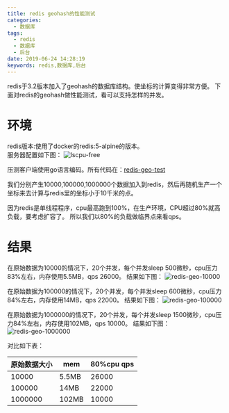 ```yaml
---
title: redis geohash的性能测试
categories:
  - 数据库
tags:
  - redis
  - 数据库
  - 后台
date: 2019-06-24 14:28:19
keywords: redis,数据库,后台
---
```


redis于3.2版本加入了geohash的数据库结构。使坐标的计算变得非常方便。
下面对redis的geohash做性能测试，看可以支持怎样的并发。
<!-- more -->
# 环境
redis版本:使用了docker的redis:5-alpine的版本。  
服务器配置如下图：
![lscpu-free](https://tenfy.cn/picture/241-lscpu-free.png)

压测客户端使用go语言编码。所有代码在：[redis-geo-test](https://github.com/tenfyzhong/redis-geo-test)

我们分别产生10000,100000,1000000个数据加入到redis，然后再随机生产一个坐标来去计算与redis里的坐标小于10千米的点。

因为redis是单线程程序，cpu最高跑到100%，在生产环境，CPU超过80%就高负载，要考虑扩容了。
所以我们以80%的负载做临界点来看qps。

# 结果
在原始数据为10000的情况下，20个并发，每个并发sleep 500微秒，cpu压力83%左右，内存使用5.5MB，qps 26000。
结果如下图：
![redis-geo-10000](https://tenfy.cn/picture/redis-geo-10000.png)

在原始数据为100000的情况下，20个并发，每个并发sleep 600微秒，cpu压力84%左右，内存使用14MB，qps 22000。
结果如下图：
![redis-geo-100000](https://tenfy.cn/picture/redis-geo-100000.png)

在原始数据为1000000的情况下，20个并发，每个并发sleep 1500微秒，cpu压力84%左右，内存使用102MB，qps 10000。
结果如下图：
![redis-geo-1000000](https://tenfy.cn/picture/redis-geo-1000000.png)


对比如下表：

| 原始数据大小 | mem   | 80%cpu qps |
|--------------|-------|------------|
| 10000        | 5.5MB | 26000      |
| 100000       | 14MB  | 22000      |
| 1000000      | 102MB | 10000      |
